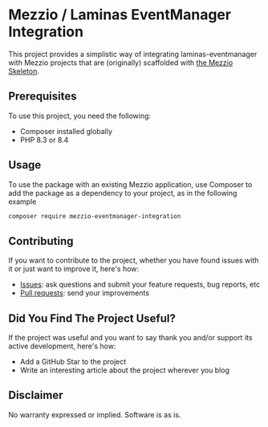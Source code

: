 <!-- markdownlint-disable MD013 -->
# Mezzio / Laminas EventManager Integration

This project provides a simplistic way of integrating laminas-eventmanager with Mezzio projects that are (originally) scaffolded with [the Mezzio Skeleton][mezzio-url].

## Prerequisites

To use this project, you need the following:

- Composer installed globally
- PHP 8.3 or 8.4

## Usage

To use the package with an existing Mezzio application, use Composer to add the package as a dependency to your project, as in the following example 

```bash
composer require mezzio-eventmanager-integration
```

## Contributing

If you want to contribute to the project, whether you have found issues with it or just want to improve it, here's how:

- [Issues][issues-url]: ask questions and submit your feature requests, bug reports, etc
- [Pull requests][prs-url]: send your improvements

## Did You Find The Project Useful?

If the project was useful and you want to say thank you and/or support its active development, here's how:

- Add a GitHub Star to the project
- Write an interesting article about the project wherever you blog

## Disclaimer

No warranty expressed or implied. Software is as is.

[config-provider-url]: https://docs.laminas.dev/laminas-config-aggregator/config-providers/
[issues-url]: https://github.com/settermjd/mezzio-eventmanager-integration/issues/new/choose
[mezzio-url]: https://docs.mezzio.dev/mezzio/
[mezzioessentials-url]: https://mezzioessentials.com
[prs-url]: https://github.com/settermjd/mezzio-eventmanager-integration/pulls
<!-- markdownlint-enable MD013 -->

